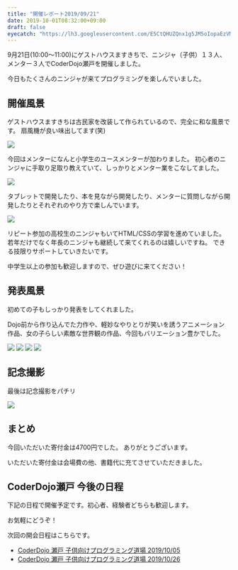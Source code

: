 ```yaml
---
title: "開催レポート2019/09/21"
date: 2019-10-01T08:32:00+09:00
draft: false
eyecatch: "https://lh3.googleusercontent.com/E5CtQHUZQnx1g5JM5oIopaEzVMvuiLv7AwfdoRTsX4TtL87zr50h1IUFiJ3zsSZtBH55YAWCrCt1peHY4IR4JqQhKGRf6i3WdZDfly7heUS16cqQAMxFU4RF5ZkM-Q3GSNhrvU5fLy2ARRVt2RMq4YQrw14qAHL4RPuMpwqtubp6lJkXqAE-0lKPz1r44yJaRALyNU1afLu2w0FjeWtdHTvnrLK34zWdIhnTrvXxDKP6PcD480k2N5g5ltxDQmL2ZK2H90tUWa9qtBUOoSpnUYqDunvRH-HcurReJiLKNxHatam7wcGgPa1pkMvNV4AlDlNuKdRw2B5e8G1_TjXen38FqWxZPqy3hqZbKF630aKtWkKOJeY4fCWDKmS6Xb0ohG5DQaV1IxgglLjesQn28mACVA03Dzn_iHckerVqzCGlxZOmgpdksLMCEtURtgB3yDg1YJ9z2XN5Mki5HFEej-uNdk5vf946zYBTQ-VSDn-cZZTfj8BgmAz0LkkCaYYAZ_ETpx01V7iLsfWZBFwQU_NEChbI7lrxgpwl58nf97RbGQpVakCDwcIDKc0B-kYC2wnd9sZ2xaAcI5tbuwUJGEtgUgA5C4NlilhjBemScnuHYTzSYNqdkAp9RTTYjtLJhId3pXBhcSTDe2GHEVzw2GgX7vbBV3ZjG222ClqZ0ITT2V53jO-NAGEbYKYKAm-dkA-RHfyg6xEvXdne4l21-4vE0d9KXGSJjODlDl9vnCc=s1300-no"
---
```


9月21日(10:00〜11:00)にゲストハウスますきちで、ニンジャ（子供）１３人、メンター３人でCoderDojo瀬戸を開催しました。

今日もたくさんのニンジャが来てプログラミングを楽しんでいました。

## 開催風景

ゲストハウスますきちは古民家を改装して作られているので、完全に和な風景です。
扇風機が良い味出してます(笑)

![](https://lh3.googleusercontent.com/CQmlyWHA6NGGyZqt2qDWTtTDTM9Ms42DoVBLIDDMNegsnGZ1di3ZUytW5m63R14od_dZfpHlcCcNOExYbkMsdio16ViUxCjSO3uHYX-Q_9AbbCQzLCx56wiZONmL3JjENlYzGVIG1_u6jzqPvtqk323ZhwH6qZFc0m0caiTAe45IOQRKNhFaXVHu_jYhtGV5CeMZx5kmSxYhplJ0i06j2RJ2gMRWesQqalbiYP5cykCM3vJ7JEIa9MlVbrGWNkId9A3rTX0bpQUz3e2DgafOGWrAA6JpsoAXaOpmcqG71jDd6dd36-W_5qac91AMRp_1kUdQRLB9uJ-BHrtede_rIomKQbIqJM-LKmYska9OvyNsEU7F41FIci7S1HSyFsPu6y6XfMRaKO5U_GFaWSIdbMaGsVCPEusDh9cVGvQ5i5wfZjdPWFIPKG7dNpP8tbfhl6Lbdonm-njGe13vvhu9aptlqnMTjU5oxyGzdbz_vFYbvsyJp6p5lC3sv59AZAEpU6p98dfOatBGHK4xNXc4mdQkEdD0u2he0tNCaqw4doBHGPBq2PoCIxW9lfa1kG5vsu1B1OSthQfWSHDJgZ1Ordtdws5gEiRdnfiH-C6FYK9SbTnfgaEoVsU5JdI0fMzg9xTVbzF4J_7yseC85TnKzcxW62HtG5X_oFm0KvtrkOlLCP33rJUB5_3g7Qq54na3v3RW-UP4ZblrJnNDHPhonR0esEOshGCpCulMPS0PKzg-e21L=s400-no)

今回はメンターになんと小学生のユースメンターが加わりました。
初心者のニンジャに手取り足取り教えていて、しっかりとメンター業をこなしてました。

![](https://lh3.googleusercontent.com/K2TUNvGAkYE_PJXuvt0oaEcYH4edO35EsazTFb_nmDrpngHFvEwXRl4vIV3CaGuU6vGKNIct4my26DBHam5LuX4eGb4uZt37e09kDbTqmqXbLHlKryPNl4Fd_vkoxqWkHG_PfzKVq1fiCOfEyR0hqplGL3N8KAzlJRF24JE4tfpmeF5wT-uc9WmTswx4PPRQrRhNq2EJ6v_N6rERfq-vHvqBxVb9DOCuvFuZTGd6n-QSfkeuyHIoIdvpAjLJTZH1YmmRSfhJ4ZuUoVB0-VBnZ-l1hfiYZu5tSm60gyiizdCWNNwzeK3BzgBAeGBgA0MfDwI02Mi2a98jDFZEzWSLasbrDWEbOPyF67UlBozVpiwHtNB3_K-OM6p9Zp5gREOnyPFuyjzWO1eIzcRynYFmpP7eDHKukf_o28kaVV6p4zTT0XIMU0chYaNJVGIgAgiMx6ek_poEJ7gwx0H3fPNiqVRjxdLT8RzCvZYkoA7jtqbj5XPvVK2sWAfA6ng5ybNwI41doQxLnyG2YHEjRD1qnETIqe8lgAHEiUkMxw9uMpf0y35uM9Ju8GPGv8DChpuA3G-s9Dn5-5kZMBmoKwkxpznzJVF01NYLWMAY2Z7TeB-rrJD431orcRXzHHHGeh3qqXnIPANgHTUptmKvw7O-NY6l4eeJ2jEYWB053J0IO46Y7HW2B4PhNraVKlTpyJ8LDY9nz_BIGa9DfhAVCgNv4kLbiSFC62TdOLP89r7okP8=w600-no)

タブレットで開発したり、本を見ながら開発したり、メンターに質問しながら開発したりとそれぞれのやり方で楽しんでいます。

![](https://lh3.googleusercontent.com/3Oa0__odHJLDY0ttBoCmBGEMhU75vstunH7a-oLYzinDvYfq5tkVZarKw3HmhP0UD6ReRulHCL0jDEu5IvxQCYjyYH5M58MZd0FN4gRfzSqOsgcUoKW2f75N-uA1UYEn6FPJ3Qdmuy6mtRBkAcRHs8gZfZGppnThvV90r09-vxY3ALXp-dYe-_ZfDmvmj9vHEMPHAT21VP6_PVNeiIG2_eEfKdIHA3QGl54BN4hrsBN34_a8DIx8mghTKmDdlt4uzN55RuWuuB51-1UtlAOBP_nZ_t4U7MO7Qpi-flIzo_MFiT6nxgjfaAF7TTHZgAIOnt8qFQ-HraE61IIXtzOdjgEnHZeakHzN3TlX0CbWwAtj7sqttbgxQbXU2tTEhYsfSCgxnBD50A06QHeiWOKCAE09aBqFXFH_897X4H7o5GHi0g-hOcVes17fi55ZCa3KpZRFCfNeSXc9LvNgdBf2O05H77x5bgZi2l7jjYB-KYaNnleWigTW7idr0FZUPq9rHyz8zAiV6NjMWU-4GKZUmo0LtQ87EZPMpHbbSRvGNHdLb0XgODREFuQY_Jw7bPGXErV95SSWmgGQnh_NpwWt9G79D8QFjidRUeHVTrcW0OBLw7b4Kta-cCA8aJ3rLQ_EnZCj0po3hkd1qaaHxTwQPr5R6DaRge8N_oSQxf7kvMddsJKPVEVUwxgv_AjsALbwhIkDqz4nkbvLKnIWPrUakfmU4JRRx2Pua1dkvFECrms=s400-no)

リピート参加の高校生のニンジャもいてHTML/CSSの学習を進めていました。
若年だけでなく年長のニンジャも継続して来てくれるのは嬉しいですね。
できる技限りサポートしていきたいです。

中学生以上の参加も歓迎しますので、ぜひ遊びに来てください！

## 発表風景

初めての子もしっかり発表をしてくれました。

Dojo前から作り込んでた力作や、軽妙なやりとりが笑いを誘うアニメーション作品、女の子らしい素敵な世界観の作品、今回もバリエーション豊かでした。

![](https://lh3.googleusercontent.com/zVH70t0yBNMhEnd5uKPyqvfHubm0AdPygtlY7EOz3YyVbbA5IG4DpURxJZjQqpjxEdS0rZB6B2Ld5DCYgcdS2DMfq9a3Iiti8m34ZOI-ahCQs0PidCGBR1OwItpnFYSMMBNplqzu_Ez2ndlnDT-OrUTID0XjD1GUWKrrLWIOXRo_U9nV4Jpm4Txyi4cEPe1mIQQGWjrgxRpv00AvTHfMODG9XbaMsb8Ob8X7IM2l2tnAibOz8hpeWdk5Modh-CE5lkniUEm_X6U1K5AEY4P9YfA2ihWC9dlJGW8uWMWEoqVWOOaVHiYAaKLReSc8eCEj2ahcrVmXFUKGe6PL9NMJCJq8L-MKFrJjwyAmQIqvydh1RNtAqUQbG8Ip5GvnEuZRg1H4hrSahFoHce_pHTIRCbsFciW3UIMRlnBfHzxQ8OgTRvZuzRKjArqS-m6Xeb4CpXaxMdXlw6ww7Vy9norXE5Q_S6dzPodOCYypDbquq8K6ifMsZUnmMDtcDT_illFYZ7I3dKPFZi7dzDItHGVN5MjjiLI4GOLvuYXFZPki2-bsA-rh2Qrl_3Lg4bEqtd4jpqPe2c79A3_TqqPGae5DL--ZSTME_wOGegstdCIU_2RDZmBMd7DBG5Od3P-IM-AyPF6IGYvcjsZ8Sjw8KE8fhwh0hmqkaO6QwyyE5yLRjrlyWUEVvKzdCzN8KG-3YjhKB2uEx-vFF_LpDcCd5Il9Q1xQUIt_sE6E5dVI5CoRbWc=s400-no)
![](https://lh3.googleusercontent.com/S8-YcL7NRDQiBodx5AO2VIR00ckqG9S8lU3d_JQaF17nT9EhNqQu17t6zIbsl-Q5jYeVshHvDmJYpeHU4HaUlrz5skflMfFR_mJV1aPAfX0g6NpPmM3wj_S8J1sjBYdsO_d0WD4gcouajzoGtzNvbr3yyZg3fAVISarukk-aKMhUt2rpQi5bIeMsvwnkkBXoeduY8ObhpURF2E0cLA_7HYG_h0saEpVxlPeQfu1LRR06dXghHwTMAFQe01b7ruzjnT3-ClaqnGZmQHGKp77AqI7L80oTtukO9fmuU1_aCSDP5RKk6jycQae006qQ_JomQL1rCOw0S-YpVaVa9PoYSeimLeBVOqPx5W0HJNc9UWJa99m9D101aqtGs3_JNd2TPnMVyvrLDYe42gkO6f8GL2FSif1LGsaMynXtdcLUFoVnqFg_CQBAMQrZFWDFmf1LunW_ngVsUp7w0jgXbY6UGMm0nb8QuLMCoYjTRktMH1L7G1CsGcsDXmZEai14c4k0tjQ7Go1SNCfiIeQaXR_UvDEUA8j_CCR-uzrS8He9lYWvlc08k1PqVL4kA2PqAhWe-n1L_1jGMFCFFF-whyOuBx-22YoUm-X1eHIQw7Oe85q-1HnDgZpVrqPae60oTtN60wpI4OerNT78I-bC_nhNTTVfaP1IO4WaEdY2hHWQXKyi15-5CgWVl2CqsdaLZatp3cWQ--y3aoxMiKyYHXJGA3m46NZGhlVkWN-nFF_JlT8=s400-no)
![](https://lh3.googleusercontent.com/dgA1hpAh3n43QYU3cQB4t3UAfj1aITumhCsMa3rS1NeJP7zyty-7QEI2q1tJOHaUvBpFCc2-VhMki3LuXDZCLQ5aB0Co50-51jVuFVYqcoztegeJbqQ11chlopVEKdTNBrWqqrExaqG6a21F9BzOWNl_ikdS456BUOhf4on8GWMOwcuOEFIFmrb9eoUM-WlCNrNVyomk2CCJwY0JQerISBlh6aZI44CBEoxvnZDUW8UhUFmFJ9N1goKDVVZXkqZH4iJ1ASeU7Yaj14vUCm2MFNgzGsn2xDoRCzf0wwmPZiwCOUFegIarXZs7g-ANxMVu5ZHJrw7vrNYLI0HDmfCBG4CyITyvMjoYX5V0WIhCIoZ6h78JM2DLJD0iSsNkjDnQVo14fi5ZGVWWkJNMbs3zwtpvQ3EJaYTkm02clKWLxzhZ2vInJdXjVLhYnczyiYnL3uNiqkQM9poBZpUmU8PWJ4N1xXoRtfvGbP_FdT58Ooe0cJkLSaRuOWQFPyI_9EqtXAHNsXrXTebxv1P866Gn2kE72fZpKwNbrIERCrIZ3i8qtlBS6f1d-VdsfUSX0r5Y10ZgDhEXeHcqSuIVNdEDq6cEvmab2mMysMWHRJyKIfDoJ2wlkMlOtL-fwwTG8Z9p-VA5sn5iKEB07XE1RySpAQbV7mE03_JBE4Uo9vuY53fa0gRP2UnYym9K1F7uwAKfme5-yZW3k9ZSAa7LemR0pGB2JjiS_h0KB2XkmnhD1jM=s400-no)
![](https://lh3.googleusercontent.com/7tuU5DBy_4GUBAQotkq2bYrDP7BmyjnCusnBWULPcJyZYpCqtnwkraSN0xvhIKnD6Wa8FQ4Aec1O7ii04KHzBVu8jugYGawMgVlwKzf3wQN86f2qzI-7-rCJCn7lOOgeL9yNFaAk15o_WMUi_KWuoCQ1ZDrFaoHBXOA3Yc9gxap3wwxJuXmhd5ykinItK7UooW01RQ3yQqP_qnRONizt1ORnT26c4LxqtEeNyEkClLsge0QkmyBw5g9vA0kYpPO1rgKKogR8PnRwUz8MO7PUZjB_03U4eUlQEGSZGj2v8GajVxF-rxB6KBXVP6g7nHVTrPuIhnmMIvbuPYEJJDG1kUP3CndWMyovlnqGfnFXGOwGEFzFogw9hBp78Oim3Qu2x3gNBbLnPgJ-gSbFiPnswMlphqgjIbAd89QK3jfQLf3DgdLiBEUE0vjEYhiUChj8Y7WN20pyRxZ4BeogS-mfAkTxF7pHZph4XAmN_oU0h306E0KnfkNhZr8kTufaAaJ-n5GNxg5OPSIcrt9QkybZCNuN7U-V232EsWXydarTildHg3sV6EkUIb_SwPqGhqJ8N8mHTbJ6IWhShurqexGUZ5ILO9y1fS_R7dEYiYKTdSI3IDnK2j86fMxKWcDVr9bowIo4bMyoV9brw7AJvtNeyd_8d4l-y1He8QbdUrGgezBWf-YEH4pIPfn3mLOGbKGqWL8K5RhebqeVqq5R33O42MUaCWXhn6dfFLFZJJVkiQo=s400-no)

## 記念撮影

最後は記念撮影をパチリ

![](https://lh3.googleusercontent.com/E5CtQHUZQnx1g5JM5oIopaEzVMvuiLv7AwfdoRTsX4TtL87zr50h1IUFiJ3zsSZtBH55YAWCrCt1peHY4IR4JqQhKGRf6i3WdZDfly7heUS16cqQAMxFU4RF5ZkM-Q3GSNhrvU5fLy2ARRVt2RMq4YQrw14qAHL4RPuMpwqtubp6lJkXqAE-0lKPz1r44yJaRALyNU1afLu2w0FjeWtdHTvnrLK34zWdIhnTrvXxDKP6PcD480k2N5g5ltxDQmL2ZK2H90tUWa9qtBUOoSpnUYqDunvRH-HcurReJiLKNxHatam7wcGgPa1pkMvNV4AlDlNuKdRw2B5e8G1_TjXen38FqWxZPqy3hqZbKF630aKtWkKOJeY4fCWDKmS6Xb0ohG5DQaV1IxgglLjesQn28mACVA03Dzn_iHckerVqzCGlxZOmgpdksLMCEtURtgB3yDg1YJ9z2XN5Mki5HFEej-uNdk5vf946zYBTQ-VSDn-cZZTfj8BgmAz0LkkCaYYAZ_ETpx01V7iLsfWZBFwQU_NEChbI7lrxgpwl58nf97RbGQpVakCDwcIDKc0B-kYC2wnd9sZ2xaAcI5tbuwUJGEtgUgA5C4NlilhjBemScnuHYTzSYNqdkAp9RTTYjtLJhId3pXBhcSTDe2GHEVzw2GgX7vbBV3ZjG222ClqZ0ITT2V53jO-NAGEbYKYKAm-dkA-RHfyg6xEvXdne4l21-4vE0d9KXGSJjODlDl9vnCc=s600-no)


## まとめ

今回いただいた寄付金は4700円でした。
ありがとうございます。

いただいた寄付金は会場費の他、書籍代に充てさせていただきました。

## CoderDojo瀬戸 今後の日程

下記の日程で開催予定です。初心者、経験者どちらも歓迎します。

お気軽にどうぞ！

次回の開会日程はこちらです。

- [CoderDojo 瀬戸 子供向けプログラミング道場 2019/10/05](https://coderdojo-seto.connpass.com/event/147676/)
- [CoderDojo 瀬戸 子供向けプログラミング道場 2019/10/26](https://coderdojo-seto.connpass.com/event/147677/)
